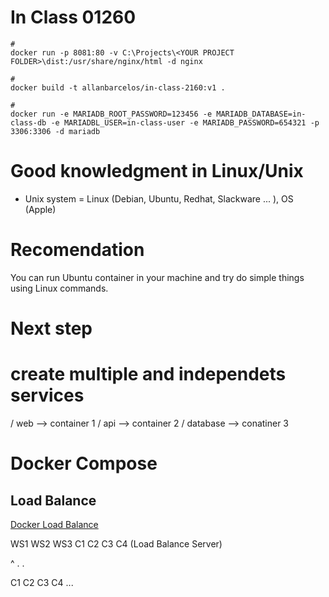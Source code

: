 # In Class 01260

```shell
#
docker run -p 8081:80 -v C:\Projects\<YOUR PROJECT FOLDER>\dist:/usr/share/nginx/html -d nginx

#
docker build -t allanbarcelos/in-class-2160:v1 .

#
docker run -e MARIADB_ROOT_PASSWORD=123456 -e MARIADB_DATABASE=in-class-db -e MARIADBL_USER=in-class-user -e MARIADB_PASSWORD=654321 -p 3306:3306 -d mariadb

```

# Good knowledgment in Linux/Unix
- Unix system = Linux (Debian, Ubuntu, Redhat, Slackware ... ), OS (Apple)

# Recomendation
You can run Ubuntu container in your machine and try do simple things using Linux commands.


# Next step
# create multiple and independets services
/ web --> container 1
/ api --> container 2
/ database --> conatiner 3 

# Docker Compose


## Load Balance

[Docker Load Balance](https://medium.com/@aedemirsen/load-balancing-with-docker-compose-and-nginx-b9077696f624)

WS1 WS2 WS3
C1   C2  C3
C4
(Load Balance Server)

^
.
.

C1 C2 C3 C4 ...